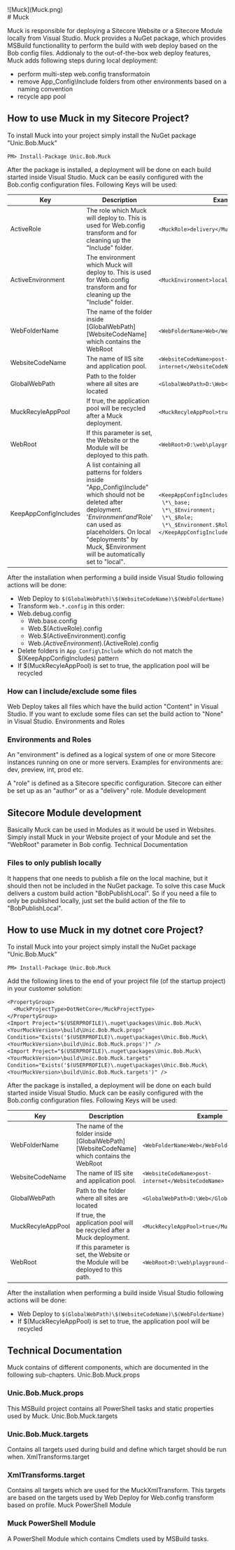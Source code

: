 <div class="chapterlogo">![Muck](Muck.png)</div>
# Muck

Muck is responsible for deploying a Sitecore Website or a Sitecore Module locally from Visual Studio. Muck provides a NuGet package, which provides MSBuild functionallity to perform the build with web deploy based on the Bob config files. Addionaly to the out-of-the-box web deploy features, Muck adds following steps during local deployment:

* perform multi-step web.config transformatoin
* remove App_Config\Include folders from other environments based on a naming convention
* recycle app pool


## How to use Muck in my Sitecore Project?

To install Muck into your project simply install the NuGet package "Unic.Bob.Muck"

    PM> Install-Package Unic.Bob.Muck

After the package is installed, a deployment will be done on each build started inside Visual Studio. Muck can be easily configured with the Bob.config configuration files. Following Keys will be used:

| Key | Description | Example | Default |
| --- | --- | --- | --- |
| ActiveRole |	The role which Muck will deploy to. This is used for Web.config transform and for cleaning up the "Include" folder.	| `<MuckRole>delivery</MuckRole>` |  |
| ActiveEnvironment |	The environment which Muck will deploy to. This is used for Web.config transform and for cleaning up the "Include" folder.	| `<MuckEnvironment>local</MuckEnvironment>` |  |
| WebFolderName |	The name of the folder inside [GlobalWebPath]\[WebsiteCodeName] which contains the WebRoot	| `<WebFolderName>Web</WebFolderName>` |  |
| WebsiteCodeName |	The name of IIS site and application pool. | `<WebsiteCodeName>post-internet</WebsiteCodeName>` |  |
| GlobalWebPath |	Path to the folder where all sites are located |	`<GlobalWebPath>D:\Web</GlobalWebPath>`	 |  |
| MuckRecyleAppPool |	If true, the application pool will be recycled after a Muck deployment.	| `<MuckRecyleAppPool>true</MuckRecyleAppPool>` |	false |
| WebRoot |	If this parameter is set, the Website or the Module will be deployed to this path.	| `<WebRoot>D:\web\playground-demo</WebRoot>` |	GlobalWebPath + WebsiteCodeName + WebFolderName |
| KeepAppConfigIncludes | A list containing all patterns for folders inside "App\_Config\Include" which should not be deleted after deployment. '$Environment' and '$Role' can used as placeholders. On local "deployments" by Muck, $Environment will be automatically set to "local". | `<KeepAppConfigIncludes>`<br>&nbsp;&nbsp;`\*\_base;`<br>&nbsp;&nbsp;`\*\_$Environment;`<br>&nbsp;&nbsp;`\*\_$Role;`<br>&nbsp;&nbsp;`\*\_$Environment.$Role`<br>`</KeepAppConfigIncludes>` | &nbsp; |

After the installation when performing a build inside Visual Studio following actions will be done:
* Web Deploy to `$(GlobalWebPath)\$(WebsiteCodeName)\$(WebFolderName)`
* Transform `Web.*.config` in this order:
* Web.debug.config
    * Web.base.config
    * Web.$(ActiveRole).config
    * Web.$(ActiveEnvironment).config
    * Web.$(ActiveEnvironment).$(ActiveRole).config
* Delete folders in `App_Config\Include` which do not match the $(KeepAppConfigIncludes) pattern
* If $(MuckRecyleAppPool) is set to true, the application pool will be recycled


### How can I include/exclude some files

Web Deploy takes all files which have the build action "Content" in Visual Studio. If you want to exclude some files can set the build action to "None" in Visual Studio.
Environments and Roles


### Environments and Roles

An "environment" is defined as a logical system of one or more Sitecore instances running on one or more servers. Examples for environments are: dev, preview, int, prod etc.

A "role" is defined as a Sitecore specific configuration. Sitecore can either be set up as an "author" or as a "delivery" role.
Module development


## Sitecore Module development

Basically Muck can be used in Modules as it would be used in Websites. Simply install Muck in your Website project of your Module and set the "WebRoot" parameter in Bob config.
Technical Documentation

### Files to only publish locally
It happens that one needs to publish a file on the local machine, but it should then not be included in the NuGet package.
To solve this case Muck delivers a custom build action "BobPublishLocal".
So if you need a file to only be published locally, just set the build action
of the file to "BobPublishLocal".

## How to use Muck in my dotnet core Project?

To install Muck into your project simply install the NuGet package "Unic.Bob.Muck"

    PM> Install-Package Unic.Bob.Muck

Add the following lines to the end of your project file (of the startup project) in your customer solution:
```
<PropertyGroup>
  <MuckProjectType>DotNetCore</MuckProjectType>
</PropertyGroup>
<Import Project="$(USERPROFILE)\.nuget\packages\Unic.Bob.Muck\<YourMuckVersion>\build\Unic.Bob.Muck.props" Condition="Exists('$(USERPROFILE)\.nuget\packages\Unic.Bob.Muck\<YourMuckVersion>\build\Unic.Bob.Muck.props')" /> 
<Import Project="$(USERPROFILE)\.nuget\packages\Unic.Bob.Muck\<YourMuckVersion>\build\Unic.Bob.Muck.targets" Condition="Exists('$(USERPROFILE)\.nuget\packages\Unic.Bob.Muck\<YourMuckVersion>\build\Unic.Bob.Muck.targets')" />
```

After the package is installed, a deployment will be done on each build started inside Visual Studio. Muck can be easily configured with the Bob.config configuration files. Following Keys will be used:

| Key | Description | Example | Default |
| --- | --- | --- | --- |
| WebFolderName |	The name of the folder inside [GlobalWebPath]\[WebsiteCodeName] which contains the WebRoot	| `<WebFolderName>Web</WebFolderName>` |  |
| WebsiteCodeName |	The name of IIS site and application pool. | `<WebsiteCodeName>post-internet</WebsiteCodeName>` |  |
| GlobalWebPath |	Path to the folder where all sites are located |	`<GlobalWebPath>D:\Web</GlobalWebPath>`	 |  |
| MuckRecyleAppPool |	If true, the application pool will be recycled after a Muck deployment.	| `<MuckRecyleAppPool>true</MuckRecyleAppPool>` |	false |
| WebRoot |	If this parameter is set, the Website or the Module will be deployed to this path.	| `<WebRoot>D:\web\playground-demo</WebRoot>` |	GlobalWebPath + WebsiteCodeName + WebFolderName |

After the installation when performing a build inside Visual Studio following actions will be done:
* Web Deploy to `$(GlobalWebPath)\$(WebsiteCodeName)\$(WebFolderName)`
* If $(MuckRecyleAppPool) is set to true, the application pool will be recycled

## Technical Documentation

Muck contains of different components, which are documented in the following sub-chapters.
Unic.Bob.Muck.props


### Unic.Bob.Muck.props

This MSBuild project contains all PowerShell tasks and static properties used by Muck.
Unic.Bob.Muck.targets


### Unic.Bob.Muck.targets

Contains all targets used during  build  and define which target should be run when.
XmlTransforms.target


### XmlTransforms.target

Contains all targets which are used for the MuckXmlTransform. This targets are based on the targets used by Web Deploy for Web.config transform  based on profile.
Muck PowerShell Module


### Muck PowerShell Module

A PowerShell Module which contains Cmdlets used by MSBuild tasks.
